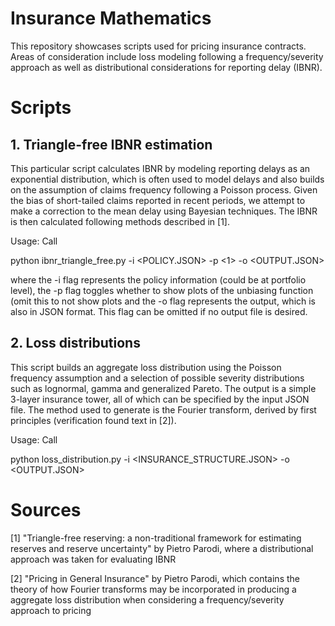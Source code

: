 # Insurance Mathematics

This repository showcases scripts used for pricing insurance contracts. Areas of consideration include loss modeling following a frequency/severity approach as well as distributional considerations for reporting delay (IBNR). 

# Scripts
## 1. Triangle-free IBNR estimation
This particular script calculates IBNR by modeling reporting delays as an exponential distribution, which is often used to model delays and also builds on the assumption of claims frequency following a Poisson process. Given the bias of short-tailed claims reported in recent periods, we attempt to make a correction to the mean delay using Bayesian techniques. The IBNR is then calculated following methods described in [1].

Usage: Call

python ibnr_triangle_free.py -i <POLICY.JSON> -p <1> -o <OUTPUT.JSON>

where the -i flag represents the policy information (could be at portfolio level), the -p flag toggles whether to show plots of the unbiasing function (omit this to not show plots and the -o flag represents the output, which is also in JSON format. This flag can be omitted if no output file is desired.

## 2. Loss distributions
This script builds an aggregate loss distribution using the Poisson frequency assumption and a selection of possible severity distributions such as lognormal, gamma and generalized Pareto. The output is a simple 3-layer insurance tower, all of which can be specified by the input JSON file. The method used to generate is the Fourier transform, derived by first principles (verification found text in [2]).

Usage: Call

python loss_distribution.py -i <INSURANCE_STRUCTURE.JSON> -o <OUTPUT.JSON>

# Sources

[1] "Triangle-free reserving: a non-traditional framework for estimating reserves and reserve uncertainty" by Pietro Parodi, where a distributional approach was taken for evaluating IBNR

[2] "Pricing in General Insurance" by Pietro Parodi, which contains the theory of how Fourier transforms may be incorporated in producing a aggregate loss distribution when considering a frequency/severity approach to pricing
